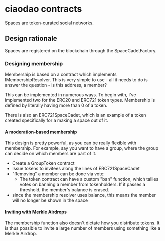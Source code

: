 ciaodao contracts
=================

Spaces are token-curated social networks.

## Design rationale
Spaces are registered on the blockchain through the SpaceCadetFactory.

### Designing membership
Membership is based on a contract which implements IMembershipResolver. This is very simple to use - all it needs to do is answer the question - is this address, a member?

This can be implemented in numerous ways. To begin with, I've implemented two for the ERC20 and ERC721 token types. Membership is defined by literally having more than 0 of a token.

There is also an ERC721SpaceCadet, which is an example of a token created specifically for a making a space out of it. 

#### A moderation-based membership
This design is pretty powerful, as you can be really flexible with membership. For example, say you want to have a group, where the group can decide on which members are part of it.

 - Create a GroupToken contract
 - Issue tokens to invitees along the lines of ERC721SpaceCadet
 - "Removing" a member can be done via vote:
   - The token contract can have a custom "ban" function, which tallies votes on banning a member from tokenholders. If it passes a threshold, the member's balance is erased.
 - since the membership resolver uses balance, this means the member will no longer be shown in the space

#### Inviting with Merkle Airdrops
The membership function also doesn't dictate how you distribute tokens. It is thus possible to invite a large number of members using something like a Merkle Airdrop.